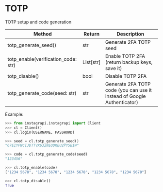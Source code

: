# TOTP

TOTP setup and code generation

| Method                              | Return    | Description
| ----------------------------------- | --------- | ----------------------------------------------------------
| totp_generate_seed()                | str       | Generate 2FA TOTP seed
| totp_enable(verification_code: str) | List[str] | Enable TOTP 2FA (return backup keys, save it)
| totp_disable()                      | bool      | Disable TOTP 2FA
| totp_generate_code(seed: str)       | str       | Generate 2FA TOTP code (you can use it instead of Google Authenticator)


Example:

``` python
>>> from instagrapi.instagrapi import Client
>>> cl = Client()
>>> cl.login(USERNAME, PASSWORD)

>>> seed = cl.totp_generate_seed()
"67EIYPWCIJDTTVX632NEODKEU2PY5BIW"

>>> code = cl.totp_generate_code(seed)
"123456"

>>> cl.totp_enable(code)
["1234 5678", "1234 5678", "1234 5678", "1234 5678", "1234 5678"]

>>> cl.totp_disable()
True
```
